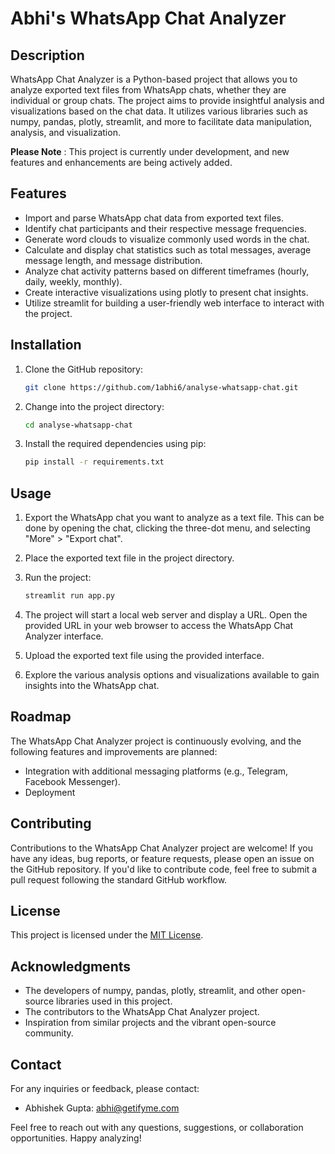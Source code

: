 # Abhi's WhatsApp Chat Analyzer

## Description
WhatsApp Chat Analyzer is a Python-based project that allows you to analyze exported text files from WhatsApp chats, whether they are individual or group chats. The project aims to provide insightful analysis and visualizations based on the chat data. It utilizes various libraries such as numpy, pandas, plotly, streamlit, and more to facilitate data manipulation, analysis, and visualization.

**Please Note** : This project is currently under development, and new features and enhancements are being actively added.

## Features
- Import and parse WhatsApp chat data from exported text files.
- Identify chat participants and their respective message frequencies.
- Generate word clouds to visualize commonly used words in the chat.
- Calculate and display chat statistics such as total messages, average message length, and message distribution.
- Analyze chat activity patterns based on different timeframes (hourly, daily, weekly, monthly).
- Create interactive visualizations using plotly to present chat insights.
- Utilize streamlit for building a user-friendly web interface to interact with the project.

## Installation
1. Clone the GitHub repository:

   ```bash
   git clone https://github.com/1abhi6/analyse-whatsapp-chat.git
   ```

2. Change into the project directory:

   ```bash
   cd analyse-whatsapp-chat
   ```

3. Install the required dependencies using pip:

   ```bash
   pip install -r requirements.txt
   ```

## Usage
1. Export the WhatsApp chat you want to analyze as a text file. This can be done by opening the chat, clicking the three-dot menu, and selecting "More" > "Export chat".
2. Place the exported text file in the project directory.
3. Run the project:

   ```bash
   streamlit run app.py
   ```

4. The project will start a local web server and display a URL. Open the provided URL in your web browser to access the WhatsApp Chat Analyzer interface.
5. Upload the exported text file using the provided interface.
6. Explore the various analysis options and visualizations available to gain insights into the WhatsApp chat.

## Roadmap
The WhatsApp Chat Analyzer project is continuously evolving, and the following features and improvements are planned:

- Integration with additional messaging platforms (e.g., Telegram, Facebook Messenger).
- Deployment

## Contributing
Contributions to the WhatsApp Chat Analyzer project are welcome! If you have any ideas, bug reports, or feature requests, please open an issue on the GitHub repository. If you'd like to contribute code, feel free to submit a pull request following the standard GitHub workflow.

## License
This project is licensed under the [MIT License](LICENSE).

## Acknowledgments
- The developers of numpy, pandas, plotly, streamlit, and other open-source libraries used in this project.
- The contributors to the WhatsApp Chat Analyzer project.
- Inspiration from similar projects and the vibrant open-source community.

## Contact
For any inquiries or feedback, please contact:
- Abhishek Gupta: [abhi@getifyme.com](mailto:abhi@getifyme.com)

Feel free to reach out with any questions, suggestions, or collaboration opportunities. Happy analyzing!

